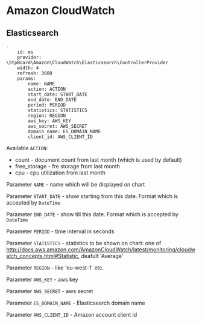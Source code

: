 # Amazon CloudWatch

## Elasticsearch

```
-
    id: es
    provider: \StpBoard\Amazon\CloudWatch\Elasticsearch\ControllerProvider
    width: 4
    refresh: 3600
    params:
        name: NAME
        action: ACTION
        start_date: START_DATE
        end_date: END_DATE
        period: PERIOD
        statistics: STATISTICS
        region: REGION
        aws_key: AWS_KEY
        aws_secret: AWS_SECRET
        domain_name: ES_DOMAIN_NAME
        client_id: AWS_CLIENT_ID
```

Available `ACTION`:

* count - document count from last month (which is used by default)
* free_storage - fre storage from last month
* cpu - cpu utilization from last month

Parameter `NAME` - name which will be displayed on chart

Parameter `START_DATE` - show starting from this date. Format which is accepted by `DateTime`

Parameter `END_DATE` - show till this date. Format which is accepted by `DateTime`

Parameter `PERIOD` - time interval in seconds  

Parameter `STATISTICS` - statistics to be shown on chart: one of http://docs.aws.amazon.com/AmazonCloudWatch/latest/monitoring/cloudwatch_concepts.html#Statistic, deafult 'Average'

Parameter `REGION` - like 'eu-west-1` etc.

Parameter `AWS_KEY` - aws key

Parameter `AWS_SECRET` - aws secret

Parameter `ES_DOMAIN_NAME` - Elasticsearch domain name

Parameter `AWS_CLIENT_ID` - Amazon account client id
